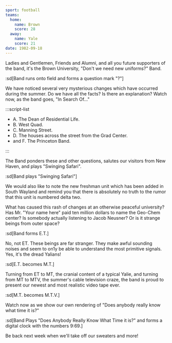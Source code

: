 ```yaml
---
sport: football
teams:
  home:
    name: Brown
    score: 28
  away:
    name: Yale
    score: 21
date: 1982-09-18
---
```


Ladies and Gentlemen, Friends and Alumni, and all you future supporters of the band, it's the Brown University, "Don't we need new uniforms?" Band.

:sd[Band runs onto field and forms a question mark "?"]

We have noticed several very mysterious changes which have occurred during the summer. Do we have all the facts? Is there an explanation? Watch now, as the band goes, "In Search Of…"

:::script-list

- A. The Dean of Residential Life.
- B. West Quad.
- C. Manning Street.
- D. The houses across the street from the Grad Center.
- and F. The Princeton Band.

:::

The Band ponders these and other questions, salutes our visitors from New Haven, and plays "Swinging Safari".

:sd[Band plays "Swinging Safari"]

We would also like to note the new freshman unit which has been added in South Wayland and remind you that there is absolutely no truth to the rumor that this unit is numbered delta two.

What has caused this rash of changes at an otherwise peaceful university? Has Mr. "Your name here" paid ten million dollars to name the Geo-Chem center? Is somebody actually listening to Jacob Neusner? Or is it strange beings from outer space?

:sd[Band forms E.T.]

No, not ET. These beings are far stranger. They make awful sounding noises and seem to on1y be able to understand the most primitive signals. Yes, it's the dread Yalians!

:sd[E.T. becomes M.T.]

Turning from ET to MT, the cranial content of a typical Yalie, and turning from MT to MTV, the summer's cable television craze, the band is proud to present our newest and most realistic video tape ever.

:sd[M.T. becomes M.T.V.]

Watch now as we show our own rendering of "Does anybody really know what time it is?"

:sd[Band Plays "Does Anybody Really Know What Time it is?" and forms a digital clock with the numbers 9:69.]

Be back next week when we'll take off our sweaters and more!
